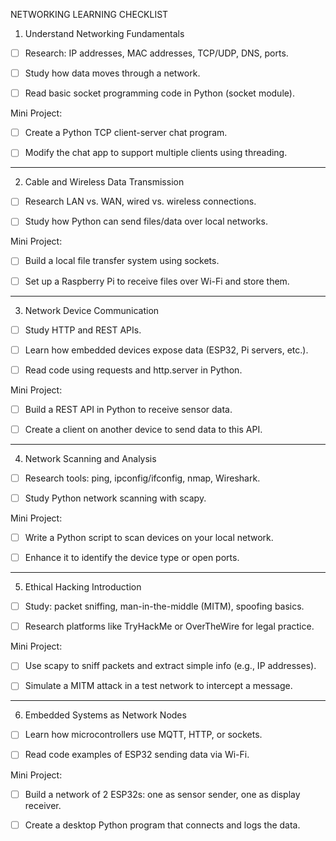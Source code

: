 NETWORKING LEARNING CHECKLIST

1. Understand Networking Fundamentals



- [ ] Research: IP addresses, MAC addresses, TCP/UDP, DNS, ports.

- [ ] Study how data moves through a network.

- [ ] Read basic socket programming code in Python (socket module).

Mini Project:

- [ ] Create a Python TCP client-server chat program.

- [ ] Modify the chat app to support multiple clients using threading.


---

2. Cable and Wireless Data Transmission



- [ ] Research LAN vs. WAN, wired vs. wireless connections.

- [ ] Study how Python can send files/data over local networks.

Mini Project:

- [ ] Build a local file transfer system using sockets.

- [ ] Set up a Raspberry Pi to receive files over Wi-Fi and store them.


---

3. Network Device Communication



- [ ] Study HTTP and REST APIs.

- [ ] Learn how embedded devices expose data (ESP32, Pi servers, etc.).

- [ ] Read code using requests and http.server in Python.

Mini Project:

- [ ] Build a REST API in Python to receive sensor data.

- [ ] Create a client on another device to send data to this API.


---

4. Network Scanning and Analysis



- [ ] Research tools: ping, ipconfig/ifconfig, nmap, Wireshark.

- [ ] Study Python network scanning with scapy.

Mini Project:

- [ ] Write a Python script to scan devices on your local network.

- [ ] Enhance it to identify the device type or open ports.


---

5. Ethical Hacking Introduction



- [ ] Study: packet sniffing, man-in-the-middle (MITM), spoofing basics.

- [ ] Research platforms like TryHackMe or OverTheWire for legal practice.

Mini Project:

- [ ] Use scapy to sniff packets and extract simple info (e.g., IP addresses).

- [ ] Simulate a MITM attack in a test network to intercept a message.


---

6. Embedded Systems as Network Nodes



- [ ] Learn how microcontrollers use MQTT, HTTP, or sockets.

- [ ] Read code examples of ESP32 sending data via Wi-Fi.

Mini Project:

- [ ] Build a network of 2 ESP32s: one as sensor sender, one as display receiver.

- [ ] Create a desktop Python program that connects and logs the data.

